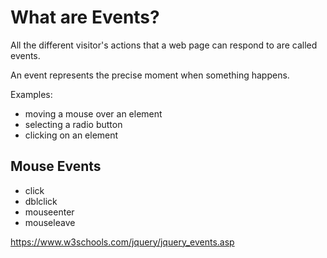 # What are Events?

All the different visitor's actions that a web page can respond to are called events.

An event represents the precise moment when something happens.

Examples:

- moving a mouse over an element
- selecting a radio button
- clicking on an element

## Mouse Events
- click
- dblclick
- mouseenter
- mouseleave

https://www.w3schools.com/jquery/jquery_events.asp
